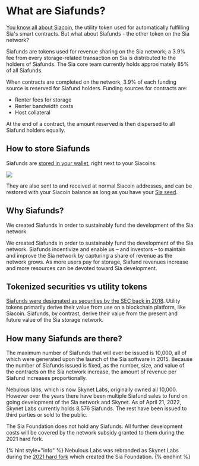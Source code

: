 # What are Siafunds?

[You know all about Siacoin](../siacoin/what-are-siacoins.md), the utility token used for automatically fulfilling Sia's smart contracts. But what about Siafunds - the other token on the Sia network?

Siafunds are tokens used for revenue sharing on the Sia network; a 3.9% fee from every storage-related transaction on Sia is distributed to the holders of Siafunds. The Sia core team currently holds approximately 85% of all Siafunds.

When contracts are completed on the network, 3.9% of each funding source is reserved for Siafund holders. Funding sources for contracts are:

* Renter fees for storage
* Renter bandwidth costs
* Host collateral

At the end of a contract, the amount reserved is then dispersed to all Siafund holders equally.

## How to store Siafunds

Siafunds are [stored in your wallet](../../../your-sia-wallet/wallet-overview.md), right next to your Siacoins.

![](../../../.gitbook/assets/siafunds-close.png)

They are also sent to and received at normal Siacoin addresses, and can be restored with your Siacoin balance as long as you have your [Sia seed](../../../your-sia-wallet/wallet-setup/the-importance-of-your-seed.md).

## Why Siafunds?

We created Siafunds in order to sustainably fund the development of the Sia network.

We created Siafunds in order to sustainably fund the development of the Sia network. Siafunds incentivize and enable us – and investors – to maintain and improve the Sia network by capturing a share of revenue as the network grows. As more users pay for storage, Siafund revenues increase and more resources can be devoted toward Sia development.

## Tokenized securities vs utility tokens

[Siafunds were designated as securities by the SEC back in 2018](../sec-settlement-faq/does-this-mean-siafunds-are-securities.md). Utility tokens primarily derive their value from use on a blockchain platform, like Siacoin. Siafunds, by contrast, derive their value from the present and future value of the Sia storage network.

## How many Siafunds are there?

The maximum number of Siafunds that will ever be issued is 10,000, all of which were generated upon the launch of the Sia software in 2015. Because the number of Siafunds issued is fixed, as the number, size, and value of the contracts on the Sia network increase, the amount of revenue per Siafund increases proportionally.

Nebulous labs, which is now Skynet Labs, originally owned all 10,000. However over the years there have been multiple Siafund sales to fund on going development of the Sia network and Skynet. As of April 21, 2022, Skynet Labs currently holds 8,576 Siafunds. The rest have been issued to third parties or sold to the public.

The Sia Foundation does not hold any Siafunds. All further development costs will be covered by the network subsidy granted to them during the 2021 hard fork.

{% hint style="info" %}
Nebulous Labs was rebranded as Skynet Labs during the [2021 hard fork](../hard-fork/navigating-the-2021-sia-hardfork.md) which created the Sia Foundation.
{% endhint %}
